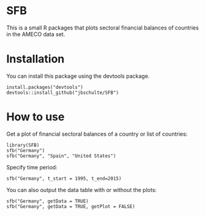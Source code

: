 # SFB
This is a small R packages that plots sectoral financial balances of countries in the AMECO data set. 

# Installation
You can install this package using the devtools package. 
```
install.packages("devtools")
devtools::install_github("jbschulte/SFB")
```

# How to use
Get a plot of financial sectoral balances of a country or list of countries:
```
library(SFB)
sfb("Germany")
sfb("Germany", "Spain", "United States")
```
Specify time period:
```
sfb("Germany", t_start = 1995, t_end=2015)
```
You can also output the data table with or without the plots:
```
sfb("Germany", getData = TRUE)
sfb("Germany", getData = TRUE, getPlot = FALSE)
```


